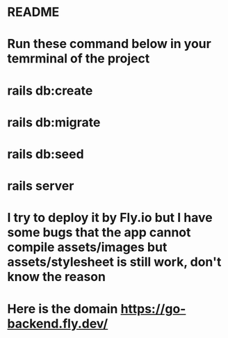 # README

# Run these command below in your temrminal of the project
# rails db:create
# rails db:migrate
# rails db:seed
# rails server
# I try to deploy it by Fly.io but I have some bugs that the app cannot compile assets/images but assets/stylesheet is still work, don't know the reason
# Here is the domain https://go-backend.fly.dev/
